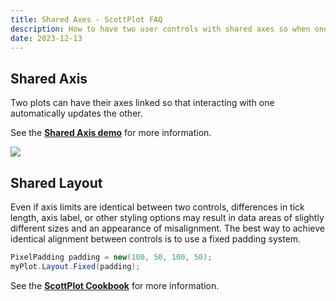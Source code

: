 ```yaml
---
title: Shared Axes - ScottPlot FAQ
description: How to have two user controls with shared axes so when one pans, the other pans automatically
date: 2023-12-13
---
```


## Shared Axis

Two plots can have their axes linked so that interacting with one automatically updates the other.

See the [**Shared Axis demo**](/demo/5.0/#shared-axes) for more information.

![](/images/demo/5.0/linked-axes.gif)

## Shared Layout

Even if axis limits are identical between two controls, differences in tick length, axis label, or other styling options may result in data areas of slightly different sizes and an appearance of misalignment. The best way to achieve identical alignment between controls is to use a fixed padding system.

```cs
PixelPadding padding = new(100, 50, 100, 50);
myPlot.Layout.Fixed(padding);
```

See the [**ScottPlot Cookbook**](/cookbook) for more information.